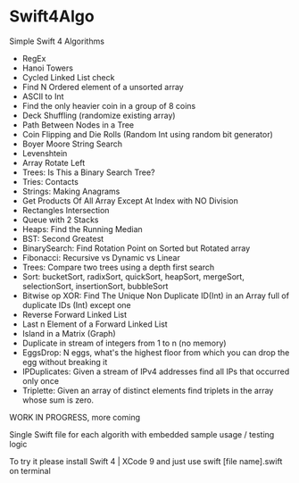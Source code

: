 # Swift4Algo

Simple Swift 4 Algorithms

- RegEx
- Hanoi Towers
- Cycled Linked List check
- Find N Ordered element of a unsorted array
- ASCII to Int
- Find the only heavier coin in a group of 8 coins
- Deck Shuffling (randomize existing array)
- Path Between Nodes in a Tree
- Coin Flipping and Die Rolls (Random Int using random bit generator)
- Boyer Moore String Search
- Levenshtein
- Array Rotate Left
- Trees: Is This a Binary Search Tree?
- Tries: Contacts
- Strings: Making Anagrams
- Get Products Of All Array Except At Index with NO Division
- Rectangles Intersection
- Queue with 2 Stacks
- Heaps: Find the Running Median
- BST: Second Greatest
- BinarySearch: Find Rotation Point on Sorted but Rotated array
- Fibonacci: Recursive vs Dynamic vs Linear
- Trees: Compare two trees using a depth first search
- Sort: bucketSort, radixSort, quickSort, heapSort, mergeSort, selectionSort, insertionSort, bubbleSort 
- Bitwise op XOR: Find The Unique Non Duplicate ID(Int) in an Array full of duplicate IDs (Int) except one
- Reverse Forward Linked List
- Last n Element of a Forward Linked List
- Island in a Matrix (Graph)
- Duplicate in stream of integers from 1 to n (no memory)
- EggsDrop: N eggs, what's the highest floor from which you can drop the egg without breaking it
- IPDuplicates: Given a stream of IPv4 addresses find all IPs that occurred only once
- Triplette: Given an array of distinct elements find triplets in the array whose sum is zero.


WORK IN PROGRESS, more coming

Single Swift file for each algorith with embedded sample usage / testing logic

To try it please install Swift 4 | XCode 9 and just use swift [file name].swift on terminal

